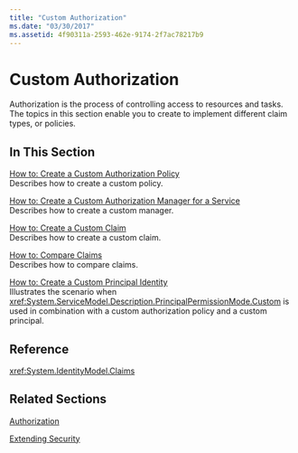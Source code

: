```yaml
---
title: "Custom Authorization"
ms.date: "03/30/2017"
ms.assetid: 4f90311a-2593-462e-9174-2f7ac78217b9
---
```

# Custom Authorization
Authorization is the process of controlling access to resources and tasks. The topics in this section enable you to create to implement different claim types, or policies.  
  
## In This Section  
 [How to: Create a Custom Authorization Policy](../../../../docs/framework/wcf/extending/how-to-create-a-custom-authorization-policy.md)  
 Describes how to create a custom policy.  
  
 [How to: Create a Custom Authorization Manager for a Service](../../../../docs/framework/wcf/extending/how-to-create-a-custom-authorization-manager-for-a-service.md)  
 Describes how to create a custom manager.  
  
 [How to: Create a Custom Claim](../../../../docs/framework/wcf/extending/how-to-create-a-custom-claim.md)  
 Describes how to create a custom claim.  
  
 [How to: Compare Claims](../../../../docs/framework/wcf/extending/how-to-compare-claims.md)  
 Describes how to compare claims.  
  
 [How to: Create a Custom Principal Identity](../../../../docs/framework/wcf/extending/how-to-create-a-custom-principal-identity.md)  
 Illustrates the scenario when <xref:System.ServiceModel.Description.PrincipalPermissionMode.Custom> is used in combination with a custom authorization policy and a custom principal.  
  
## Reference  
 <xref:System.IdentityModel.Claims>  
  
## Related Sections  
 [Authorization](../../../../docs/framework/wcf/feature-details/authorization-in-wcf.md)  
  
 [Extending Security](../../../../docs/framework/wcf/extending/extending-security.md)

